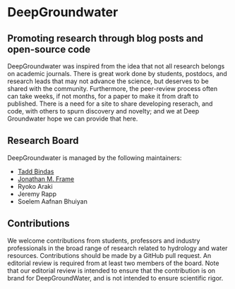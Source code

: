# DeepGroundwater

## Promoting research through blog posts and open-source code 

DeepGroundwater was inspired from the idea that not all research belongs on academic journals. There is great work done by students, postdocs, and research leads that may not advance the science, but deserves to be shared with the community. Furthermore, the peer-review process often can take weeks, if not months, for a paper to make it from draft to published. There is a need for a site to share developing reserach, and code, with others to spurn discovery and novelty; and we at Deep Groundwater hope we can provide that here. 

## Research Board

DeepGroundwater is managed by the following maintainers:

- [Tadd Bindas](https://github.com/taddyb)
- [Jonathan M. Frame](https://github.com/jmframe)
- Ryoko Araki
- Jeremy Rapp
- Soelem Aafnan Bhuiyan

## Contributions
We welcome contributions from students, professors and industry professionals in the broad range of research related to hydrology and water resources. Contributions should be made by a GitHub pull request. An editorial review is required from at least two members of the board. Note that our editorial review is intended to ensure that the contribution is on brand for DeepGroundWater, and is not intended to ensure scientific rigor. 
